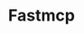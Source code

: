 ---
created: '2025-09-16T15:05:15.653572'
modified: '2025-09-17T16:14:24.449180'
ship_factor: 5
subtype: mcp-servers
tags: []
title: Fastmcp
type: tool
version: 1
---
